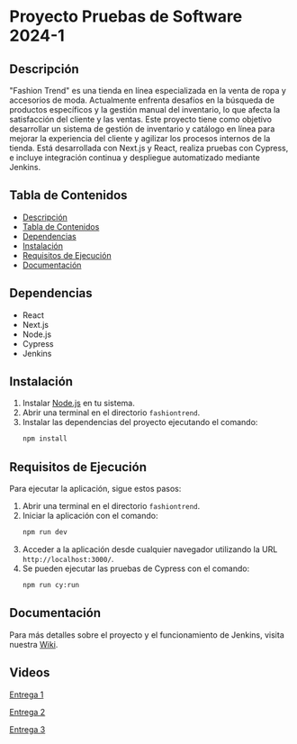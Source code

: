 # Proyecto Pruebas de Software 2024-1

## Descripción

"Fashion Trend" es una tienda en línea especializada en la venta de ropa y accesorios de moda. Actualmente enfrenta desafíos en la búsqueda de productos específicos y la gestión manual del inventario, lo que afecta la satisfacción del cliente y las ventas. Este proyecto tiene como objetivo desarrollar un sistema de gestión de inventario y catálogo en línea para mejorar la experiencia del cliente y agilizar los procesos internos de la tienda. Está desarrollada con Next.js y React, realiza pruebas con Cypress, e incluye integración continua y despliegue automatizado mediante Jenkins.


## Tabla de Contenidos

- [Descripción](#descripción)
- [Tabla de Contenidos](#tabla-de-contenidos)
- [Dependencias](#dependencias)
- [Instalación](#instalación)
- [Requisitos de Ejecución](#requisitos-de-ejecución)
- [Documentación](#documentación)

## Dependencias

- React
- Next.js
- Node.js
- Cypress
- Jenkins

## Instalación

1. Instalar [Node.js](https://nodejs.org/en/download/prebuilt-installer) en tu sistema.
2. Abrir una terminal en el directorio `fashiontrend`.
3. Instalar las dependencias del proyecto ejecutando el comando:
    ```sh
    npm install
    ```
## Requisitos de Ejecución

Para ejecutar la aplicación, sigue estos pasos:

1. Abrir una terminal en el directorio `fashiontrend`.
2. Iniciar la aplicación con el comando:
    ```sh
    npm run dev
    ```
3. Acceder a la aplicación desde cualquier navegador utilizando la URL `http://localhost:3000/`.
4. Se pueden ejecutar las pruebas de Cypress con el comando:
    ```sh
    npm run cy:run
    ```

## Documentación

Para más detalles sobre el proyecto y el funcionamiento de Jenkins, visita nuestra [Wiki](https://github.com/Proyecto-Pruebas-de-Software-Equipo-2/Proyecto-Pruebas-de-Software-2024-1/wiki).

## Videos

[Entrega 1](https://youtu.be/ZGgTyxmcrAk)

[Entrega 2](https://youtu.be/LQ1QVylhjQU)

[Entrega 3](https://youtu.be/wJahJJKEsTs)

